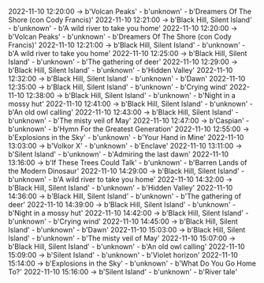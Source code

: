 2022-11-10 12:20:00 -> b'Volcan Peaks' - b'unknown' - b'Dreamers Of The Shore (con Cody Francis)'
2022-11-10 12:21:00 -> b'Black Hill, Silent Island' - b'unknown' - b'A wild river to take you home'
2022-11-10 12:20:00 -> b'Volcan Peaks' - b'unknown' - b'Dreamers Of The Shore (con Cody Francis)'
2022-11-10 12:21:00 -> b'Black Hill, Silent Island' - b'unknown' - b'A wild river to take you home'
2022-11-10 12:25:00 -> b'Black Hill, Silent Island' - b'unknown' - b'The gathering of deer'
2022-11-10 12:29:00 -> b'Black Hill, Silent Island' - b'unknown' - b'Hidden Valley'
2022-11-10 12:32:00 -> b'Black Hill, Silent Island' - b'unknown' - b'Dawn'
2022-11-10 12:35:00 -> b'Black Hill, Silent Island' - b'unknown' - b'Crying wind'
2022-11-10 12:38:00 -> b'Black Hill, Silent Island' - b'unknown' - b'Night in a mossy hut'
2022-11-10 12:41:00 -> b'Black Hill, Silent Island' - b'unknown' - b'An old owl calling'
2022-11-10 12:43:00 -> b'Black Hill, Silent Island' - b'unknown' - b'The misty veil of May'
2022-11-10 12:47:00 -> b'Caspian' - b'unknown' - b'Hymn For the Greatest Generation'
2022-11-10 12:55:00 -> b'Explosions in the Sky' - b'unknown' - b'Your Hand in Mine'
2022-11-10 13:03:00 -> b'Volkor X' - b'unknown' - b'Enclave'
2022-11-10 13:11:00 -> b'Silent Island' - b'unknown' - b'Admiring the last dawn'
2022-11-10 13:16:00 -> b'If These Trees Could Talk' - b'unknown' - b'Barren Lands of the Modern Dinosaur'
2022-11-10 14:29:00 -> b'Black Hill, Silent Island' - b'unknown' - b'A wild river to take you home'
2022-11-10 14:32:00 -> b'Black Hill, Silent Island' - b'unknown' - b'Hidden Valley'
2022-11-10 14:36:00 -> b'Black Hill, Silent Island' - b'unknown' - b'The gathering of deer'
2022-11-10 14:39:00 -> b'Black Hill, Silent Island' - b'unknown' - b'Night in a mossy hut'
2022-11-10 14:42:00 -> b'Black Hill, Silent Island' - b'unknown' - b'Crying wind'
2022-11-10 14:45:00 -> b'Black Hill, Silent Island' - b'unknown' - b'Dawn'
2022-11-10 15:03:00 -> b'Black Hill, Silent Island' - b'unknown' - b'The misty veil of May'
2022-11-10 15:07:00 -> b'Black Hill, Silent Island' - b'unknown' - b'An old owl calling'
2022-11-10 15:09:00 -> b'Silent Island' - b'unknown' - b'Violet horizon'
2022-11-10 15:14:00 -> b'Explosions in the Sky' - b'unknown' - b'What Do You Go Home To?'
2022-11-10 15:16:00 -> b'Silent Island' - b'unknown' - b'River tale'
